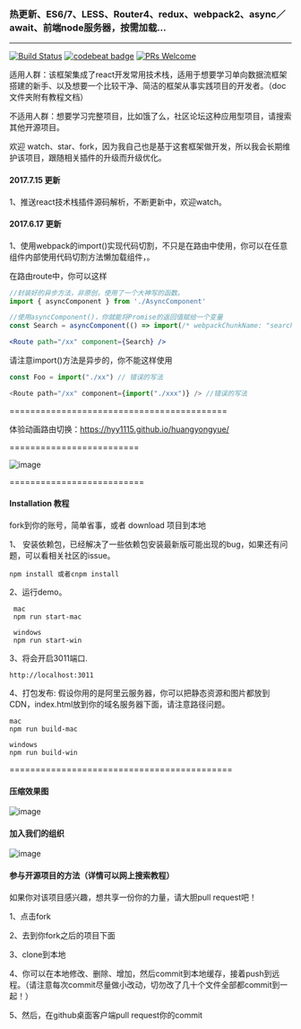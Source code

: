 
### 热更新、ES6/7、LESS、Router4、redux、webpack2、async／await、前端node服务器，按需加载...
<hr />

[![Build Status](https://travis-ci.org/hyy1115/react-redux-webpack2.svg?branch=master)](https://travis-ci.org/hyy1115/react-redux-webpack2)  [![codebeat badge](https://codebeat.co/badges/8be7b4c1-85f3-4da9-ab23-d470624b40ad)](https://codebeat.co/projects/github-com-hyy1115-react-redux-webpack2-master)
[![PRs Welcome](https://img.shields.io/badge/PRs-welcome-brightgreen.svg)](CONTRIBUTING.md#pull-requests)  

适用人群：该框架集成了react开发常用技术栈，适用于想要学习单向数据流框架搭建的新手、以及想要一个比较干净、简洁的框架从事实践项目的开发者。（doc文件夹附有教程文档）

不适用人群：想要学习完整项目，比如饿了么，社区论坛这种应用型项目，请搜索其他开源项目。

欢迎 watch、star、fork，因为我自己也是基于这套框架做开发，所以我会长期维护该项目，跟随相关插件的升级而升级优化。  

#### 2017.7.15 更新

1、推送react技术栈插件源码解析，不断更新中，欢迎watch。

#### 2017.6.17 更新

1、使用webpack的import()实现代码切割，不只是在路由中使用，你可以在任意组件内部使用代码切割方法懒加载组件，。

在路由route中，你可以这样
```jsx harmony
//封装好的异步方法，非原创，使用了一个大神写的函数。
import { asyncComponent } from './AsyncComponent'

//使用asyncComponent()，你就能将Promise的返回值赋给一个变量
const Search = asyncComponent(() => import(/* webpackChunkName: "search" */ "./containers/Search/searchContainer"))

<Route path="/xx" component={Search} />
```

请注意import()方法是异步的，你不能这样使用

```javascript
const Foo = import("./xx") // 错误的写法

<Route path="/xx" component={import("./xxx")} /> //错误的写法
```

==========================================

体验动画路由切换：https://hyy1115.github.io/huangyongyue/   

=========================

![image](https://github.com/hyy1115/react-redux-webpack2/blob/master/public/store.gif)

==========================

#### Installation 教程

fork到你的账号，简单省事，或者 download 项目到本地

1、 安装依赖包，已经解决了一些依赖包安装最新版可能出现的bug，如果还有问题，可以看相关社区的issue。
```
npm install 或者cnpm install
```

2、运行demo。
   ```
    mac
    npm run start-mac

    windows
    npm run start-win
   ```

3、将会开启3011端口.
```
http://localhost:3011

```

4、打包发布: 假设你用的是阿里云服务器，你可以把静态资源和图片都放到CDN，index.html放到你的域名服务器下面，请注意路径问题。  

```
mac
npm run build-mac

windows
npm run build-win
```

===========================================

#### 压缩效果图

![image](https://github.com/hyy1115/react-redux-webpack2/blob/master/public/fenxi.png)

#### 加入我们的组织

![image](https://segmentfault.com/img/bVQYb6?w=564&h=786)

#### 参与开源项目的方法（详情可以网上搜索教程）

如果你对该项目感兴趣，想共享一份你的力量，请大胆pull request吧！

1、点击fork

2、去到你fork之后的项目下面

3、clone到本地

4、你可以在本地修改、删除、增加，然后commit到本地缓存，接着push到远程。（请注意每次commit尽量做小改动，切勿改了几十个文件全部都commit到一起！）

5、然后，在github桌面客户端pull request你的commit